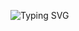 ![Typing SVG](https://readme-typing-svg.demolab.com/?lines=Wont+you+cut+down+that+apple+tree;for+me?)
